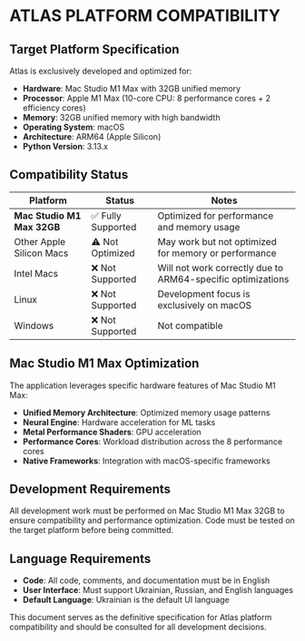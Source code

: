 # ATLAS PLATFORM COMPATIBILITY

## Target Platform Specification

Atlas is exclusively developed and optimized for:

- **Hardware**: Mac Studio M1 Max with 32GB unified memory
- **Processor**: Apple M1 Max (10-core CPU: 8 performance cores + 2 efficiency cores)
- **Memory**: 32GB unified memory with high bandwidth
- **Operating System**: macOS
- **Architecture**: ARM64 (Apple Silicon)
- **Python Version**: 3.13.x

## Compatibility Status

| Platform | Status | Notes |
|----------|--------|-------|
| **Mac Studio M1 Max 32GB** | ✅ Fully Supported | Optimized for performance and memory usage |
| Other Apple Silicon Macs | ⚠️ Not Optimized | May work but not optimized for memory or performance |
| Intel Macs | ❌ Not Supported | Will not work correctly due to ARM64-specific optimizations |
| Linux | ❌ Not Supported | Development focus is exclusively on macOS |
| Windows | ❌ Not Supported | Not compatible |

## Mac Studio M1 Max Optimization

The application leverages specific hardware features of Mac Studio M1 Max:

- **Unified Memory Architecture**: Optimized memory usage patterns
- **Neural Engine**: Hardware acceleration for ML tasks
- **Metal Performance Shaders**: GPU acceleration
- **Performance Cores**: Workload distribution across the 8 performance cores
- **Native Frameworks**: Integration with macOS-specific frameworks

## Development Requirements

All development work must be performed on Mac Studio M1 Max 32GB to ensure compatibility and performance optimization. Code must be tested on the target platform before being committed.

## Language Requirements

- **Code**: All code, comments, and documentation must be in English
- **User Interface**: Must support Ukrainian, Russian, and English languages
- **Default Language**: Ukrainian is the default UI language

This document serves as the definitive specification for Atlas platform compatibility and should be consulted for all development decisions.
